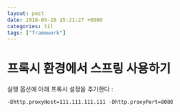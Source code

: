 ```yaml
---
layout: post
date: 2018-05-28 15:21:27 +0900
categories: til
tags: ["framework"]
---
```


# 프록시 환경에서 스프링 사용하기

실행 옵션에 아래 프록시 설정을 추가한다 :

    -Dhttp.proxyHost=111.111.111.111 -Dhttp.proxyPort=8080
